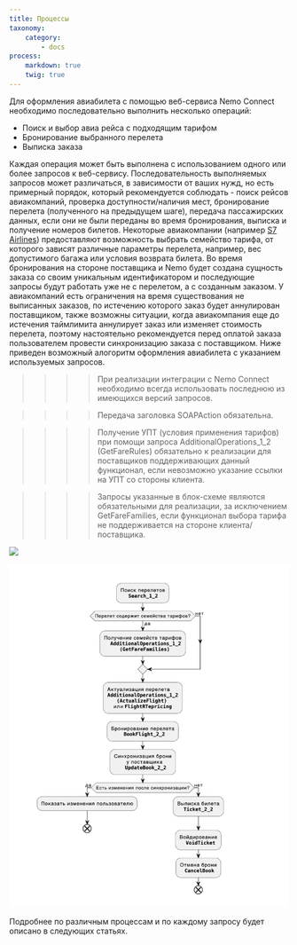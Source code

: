 ```yaml
---
title: Процессы
taxonomy:
    category:
        - docs
process:
    markdown: true
    twig: true
---
```


Для оформления авиабилета с помощью веб-сервиса Nemo Connect необходимо последовательно выполнить несколько операций:

- Поиск и выбор авиа рейса с подходящим тарифом
- Бронирование выбранного перелета
- Выписка заказа

Каждая операция может быть выполнена с использованием одного или более запросов к веб-сервису. Последовательность выполняемых запросов может различаться, в зависимости от ваших нужд, но есть примерный порядок, который рекомендуется соблюдать - поиск рейсов авиакомпаний, проверка доступности/наличия мест, бронирование перелета (полученного на предыдущем шаге), передача пассажирских данных, если они не были переданы во время бронирования, выписка и получение номеров билетов. Некоторые авиакомпании (например [S7 Airlines](https://www.s7.ru/info/fares.dot)) предоставляют возможность выбрать семейство тарифа, от которого зависят различные параметры перелета, например, вес допустимого багажа или условия возврата билета. Во время бронирования на стороне поставщика и Nemo будет создана сущность заказа со своим уникальным идентификатором и последующие запросы будут работать уже не с перелетом, а с созданным заказом. У авиакомпаний есть ограничения на время существования не выписанных заказов, по истечению которого заказ будет аннулирован поставщиком, также возможны ситуации, когда авиакомпания еще до истечения таймлимита аннулирует заказ или изменяет стоимость перелета, поэтому настоятельно рекомендуется перед оплатой заказа пользователем провести синхронизацию заказа с поставщиком. Ниже приведен возможный алогоритм оформления авиабилета с указанием используемых запросов.

>>>> При реализации интеграции с Nemo Connect необходимо всегда использовать последнюю из имеющихся версий запросов.

>>>> Передача заголовка SOAPAction обязательна.

>>>> Получение УПТ (условия применения тарифов) при помощи запроса AdditionalOperations_1_2 (GetFareRules) обязательно к реализации для поставщиков поддерживающих данный функционал, если невозможно указание ссылки на УПТ со стороны клиента. 

>>>> Запросы указанные в блок-схеме являются обязательными для реализации, за исключением GetFareFamilies, если функционал выбора тарифа не поддерживается на стороне клиента/поставщика.

![](https://www.planttext.com/api/plantuml/svg/ZLFBJjj05DtxAqPPuUnW6HP0aSAoKdciaAAHFP0HneaSis45X88Gg2-fsrRyWOa8c43INxZpHprt1jUMWGfBrbWpSnxttElbGIgJz60_yhmM_QOPvUQO9eB-qDWSqPWUiPvWUxGT2twQpKPZNSaaw7RcEmkDHhEvw7bwHym1N448iCpercxTWTDkZEa9xuCv1kE8Ce4bmtbkJbbWoHTfLyLWkgNCzuHmVXxDq9m3DgMSnYzOQXpE97jS2KETwbuieuzzbKZ-71IEdqlvLy_ScahRCb5jkQyZhGQ-Aqj50mKtKwx7zrGSwXqEwHjDp8aPKePASxg7_1dalzOZoxRZz_gm7bQ2z416-b2r8xtRJVto0bIWP6-viqyRgf_eGCUxpcYBlaDunX7P5Ta-n_NIKxNk3xtUdcFiB1IzRD4ra5FpkM2iLdXJR9OyPiWYCzkDZ4Rc0eX9HOXrDlkXJ1MhbJfsP7uop5m9g_9acsmRxT84AVlcdh_gYF8tHWRwziv_g35MLpYmMS4v0Z9V5a60BjVwpgG_p2L0zi_0sDADxKWbK2voGmTxgXAanK7W0TvgRIb1MpqTEc09-WLUPpYh9ywGLHa7Ak8m2uZrxAPp6Il-vRy0)

![](methods-chart.jpg)

Подробнее по различным процессам и по каждому запросу будет описано в следующих статьях.
